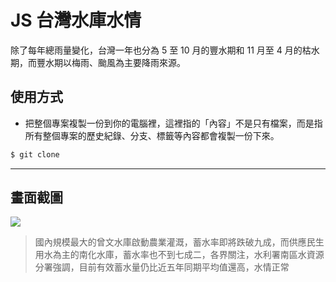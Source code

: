 # JS 台灣水庫水情

除了每年總雨量變化，台灣一年也分為 5 至 10 月的豐水期和 11 月至 4 月的枯水期，而豐水期以梅雨、颱風為主要降雨來源。

## 使用方式
- 把整個專案複製一份到你的電腦裡，這裡指的「內容」不是只有檔案，而是指所有整個專案的歷史紀錄、分支、標籤等內容都會複製一份下來。
```sh
$ git clone
```

----

## 畫面截圖
![](https://i.imgur.com/19ClEOR.png)
> 國內規模最大的曾文水庫啟動農業灌溉，蓄水率即將跌破九成，而供應民生用水為主的南化水庫，蓄水率也不到七成二，各界關注，水利署南區水資源分署強調，目前有效蓄水量仍比近五年同期平均值還高，水情正常

